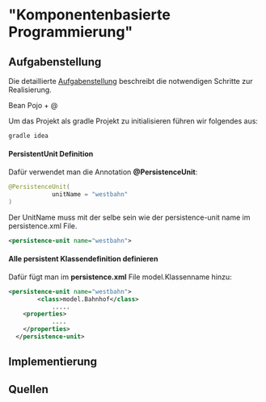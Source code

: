 # "Komponentenbasierte Programmierung"

## Aufgabenstellung
Die detaillierte [Aufgabenstellung](TASK.md) beschreibt die notwendigen Schritte zur Realisierung.



Bean Pojo + @



Um das Projekt als gradle Projekt zu initialisieren führen wir folgendes aus:

```bash
gradle idea
```

#### PersistentUnit Definition
Dafür verwendet man die Annotation **@PersistenceUnit**:

```java
@PersistenceUnit(
			unitName = "westbahn"
)
```

Der UnitName muss mit der selbe sein wie der persistence-unit name im persistence.xml File. 

```xml
<persistence-unit name="westbahn">
```

#### Alle persistent Klassendefinition definieren

Dafür fügt man im **persistence.xml** File <class>model.Klassenname</class> hinzu:

```xml
<persistence-unit name="westbahn">
        <class>model.Bahnhof</class>
            .....
    <properties>
			....
    </properties>
  </persistence-unit>
```



## Implementierung

## Quellen
